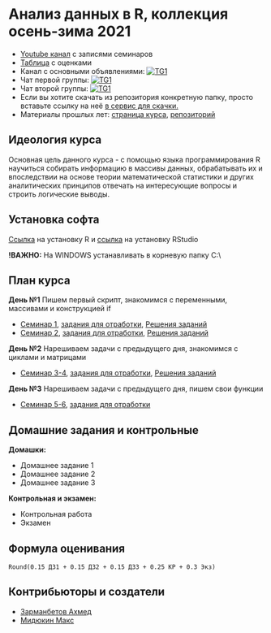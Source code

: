 # Анализ данных в R, коллекция осень-зима 2021

- [Youtube канал](https://youtube.com/playlist?list=PLEwK9wdS5g0r5FyWpSvUcOb7CeNQLuYVS) с записями семинаров
- [Таблица]() с оценками
- Канал с основными объявлениями: [![TG1](https://img.shields.io/badge/Telegram-chat-blue)](https://t.me/joinchat/407iOiW_Uak1MGEy)
- Чат первой группы: [![TG1](https://img.shields.io/badge/Telegram-chat-blue)]()
- Чат второй группы: [![TG1](https://img.shields.io/badge/Telegram-chat-blue)]()
- Если вы хотите скачать из репозитория конкретную папку, просто вставьте ссылку на неё [в сервис для скачки.](https://minhaskamal.github.io/DownGit/#/home)
- Материалы прошлых лет: [страница курса](https://ahmedushka7.github.io/R/), [репозиторий](https://github.com/ahmedushka7/R)


## Идеология курса

Основная цель данного курса - с помощью языка программирования R научиться собирать информацию в массивы данных, обрабатывать их и впоследствии на основе теории математической статистики и других аналитических принципов отвечать на интересующие вопросы и строить логические выводы.


## Установка софта

[Ссылка](https://cran.rstudio.com/) на установку R и [ссылка](https://www.rstudio.com/products/rstudio/download/) на установку RStudio

__!ВАЖНО:__ На WINDOWS устанавливать в корневую папку C:\

## План курса

__День №1__ Пишем первый скрипт, знакомимся с переменными, массивами и конструкцией if

- [Семинар 1](https://htmlpreview.github.io/?https://github.com/MidiukinM/R_sociology/blob/main/sem_01/introduction_to_R.html), [задания для отработки](https://htmlpreview.github.io/?https://github.com/MidiukinM/R_sociology/blob/main/sem_01/exercises.html), [Решения заданий](https://htmlpreview.github.io/?https://github.com/MidiukinM/R_sociology/blob/main/sem_01/exercises_solution.html)
- [Семинар 2](https://htmlpreview.github.io/?https://github.com/MidiukinM/R_sociology/blob/main/sem_02/if.html), [задания для отработки](https://htmlpreview.github.io/?https://github.com/MidiukinM/R_sociology/blob/main/sem_02/exercises.html), [Решения заданий](https://htmlpreview.github.io/?https://github.com/MidiukinM/R_sociology/blob/main/sem_02/exercises_solution.html)

__День №2__ Нарешиваем задачи с предыдущего дня, знакомимся с циклами и матрицами

- [Семинар 3-4](https://htmlpreview.github.io/?https://github.com/MidiukinM/R_sociology/blob/main/sem_03/for_while_matrix.html), [задания для отработки](https://htmlpreview.github.io/?https://github.com/MidiukinM/R_sociology/blob/main/sem_03/exercises.html), [Решения заданий](https://htmlpreview.github.io/?https://github.com/MidiukinM/R_sociology/blob/main/sem_03/exercises_solution.html)

__День №3__ Нарешиваем задачи с предыдущего дня, пишем свои функции

- [Семинар 5-6](https://htmlpreview.github.io/?https://github.com/MidiukinM/R_sociology/blob/main/sem_04/function.html), [задания для отработки](https://htmlpreview.github.io/?https://github.com/MidiukinM/R_sociology/blob/main/sem_04/exercises.html)

## Домашние задания и контрольные

__Домашки:__

- Домашнее задание 1
- Домашнее задание 2
- Домашнее задание 3

__Контрольная и экзамен:__

- Контрольная работа
- Экзамен


## Формула оценивания

```
Round(0.15 ДЗ1 + 0.15 ДЗ2 + 0.15 ДЗ3 + 0.25 КР + 0.3 Экз)

```

## Контрибьюторы и создатели

* [Зарманбетов Ахмед](https://github.com/ahmedushka7)
* [Мидюкин Макс](https://github.com/MidiukinM)
